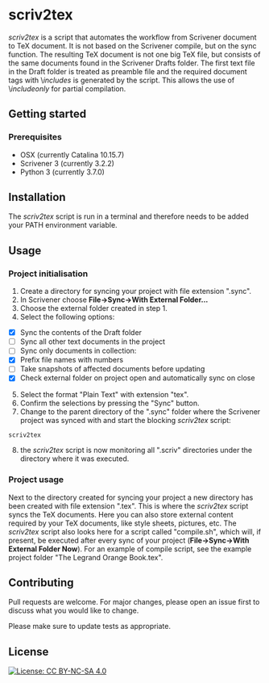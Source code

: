 # scriv2tex
*scriv2tex* is a script that automates the workflow from Scrivener document to TeX document. It is not based on the Scrivener compile, but on the sync function. The resulting TeX document is not one big TeX file, but consists of the same documents found in the Scrivener Drafts folder. The first text file in the Draft folder is treated as preamble file and the required document tags with \\*includes* is generated by the script. This allows the use of \\*includeonly* for partial compilation.

## Getting started

### Prerequisites
- OSX (currently Catalina 10.15.7)
- Scrivener 3 (currently 3.2.2)
- Python 3 (currently 3.7.0)

## Installation

The *scriv2tex* script is run in a terminal and therefore needs to be added your PATH environment variable.

## Usage
### Project initialisation
1. Create a directory for syncing your project with file extension ".sync".
2. In Scrivener choose **File->Sync->With External Folder...**
3. Choose the external folder created in step 1.
4. Select the following options:
- [x] Sync the contents of the Draft folder
- [ ] Sync all other text documents in the project
- [ ] Sync only documents in collection:
- [x] Prefix file names with numbers
- [ ] Take snapshots of affected documents before updating
- [x] Check external folder on project open and automatically sync on close
5. Select the format "Plain Text" with extension "tex".
6. Confirm the selections by pressing the "Sync" button.
7. Change to the parent directory of the ".sync" folder where the Scrivener project was synced with and start the blocking *scriv2tex* script:
```bash
scriv2tex
```
8. the *scriv2tex* script is now monitoring all ".scriv" directories under the directory where it was executed.

### Project usage
Next to the directory created for syncing your project a new directory has been created with file extension ".tex". This is where the *scriv2tex* script syncs the TeX documents. Here you can also store external content required by your TeX documents, like style sheets, pictures, etc.
The *scriv2tex* script also looks here for a script called "compile.sh", which will, if present, be executed after every sync of your project (**File->Sync->With External Folder Now**). For an example of compile script, see the example project folder "The Legrand Orange Book.tex".

## Contributing
Pull requests are welcome. For major changes, please open an issue first to discuss what you would like to change.

Please make sure to update tests as appropriate.

## License
[![License: CC BY-NC-SA 4.0](https://img.shields.io/badge/License-CC%20BY--NC--SA%204.0-lightgrey.svg)](https://creativecommons.org/licenses/by-nc-sa/4.0/)
